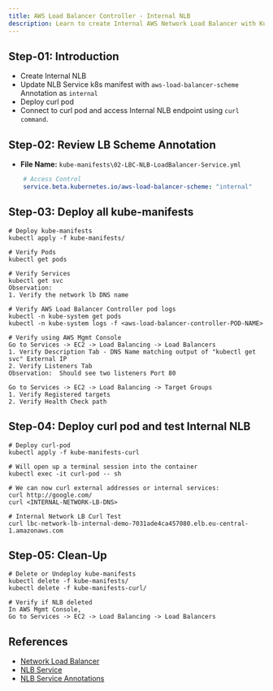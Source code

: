 ```yaml
---
title: AWS Load Balancer Controller - Internal NLB
description: Learn to create Internal AWS Network Load Balancer with Kubernetes
---
```


## Step-01: Introduction
- Create Internal NLB
- Update NLB Service k8s manifest with `aws-load-balancer-scheme` Annotation as `internal`
- Deploy curl pod
- Connect to curl pod and access Internal NLB endpoint using `curl command`.


## Step-02: Review LB Scheme Annotation
- **File Name:** `kube-manifests\02-LBC-NLB-LoadBalancer-Service.yml`
```yaml
    # Access Control
    service.beta.kubernetes.io/aws-load-balancer-scheme: "internal"
```

## Step-03: Deploy all kube-manifests
```t
# Deploy kube-manifests
kubectl apply -f kube-manifests/

# Verify Pods
kubectl get pods

# Verify Services
kubectl get svc
Observation:
1. Verify the network lb DNS name

# Verify AWS Load Balancer Controller pod logs
kubectl -n kube-system get pods
kubectl -n kube-system logs -f <aws-load-balancer-controller-POD-NAME>

# Verify using AWS Mgmt Console
Go to Services -> EC2 -> Load Balancing -> Load Balancers
1. Verify Description Tab - DNS Name matching output of "kubectl get svc" External IP
2. Verify Listeners Tab
Observation:  Should see two listeners Port 80

Go to Services -> EC2 -> Load Balancing -> Target Groups
1. Verify Registered targets
2. Verify Health Check path
```

## Step-04: Deploy curl pod and test Internal NLB
```t
# Deploy curl-pod
kubectl apply -f kube-manifests-curl

# Will open up a terminal session into the container
kubectl exec -it curl-pod -- sh

# We can now curl external addresses or internal services:
curl http://google.com/
curl <INTERNAL-NETWORK-LB-DNS>

# Internal Network LB Curl Test
curl lbc-network-lb-internal-demo-7031ade4ca457080.elb.eu-central-1.amazonaws.com
```


## Step-05: Clean-Up
```t
# Delete or Undeploy kube-manifests
kubectl delete -f kube-manifests/
kubectl delete -f kube-manifests-curl/

# Verify if NLB deleted
In AWS Mgmt Console,
Go to Services -> EC2 -> Load Balancing -> Load Balancers
```

## References
- [Network Load Balancer](https://docs.aws.amazon.com/eks/latest/userguide/network-load-balancing.html)
- [NLB Service](https://kubernetes-sigs.github.io/aws-load-balancer-controller/v2.4/guide/service/nlb/)
- [NLB Service Annotations](https://kubernetes-sigs.github.io/aws-load-balancer-controller/v2.4/guide/service/annotations/)
